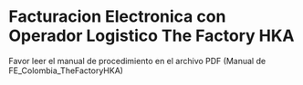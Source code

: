 # Facturacion Electronica con Operador Logistico The Factory HKA
Favor leer el manual de procedimiento en el archivo PDF (Manual de FE_Colombia_TheFactoryHKA)
